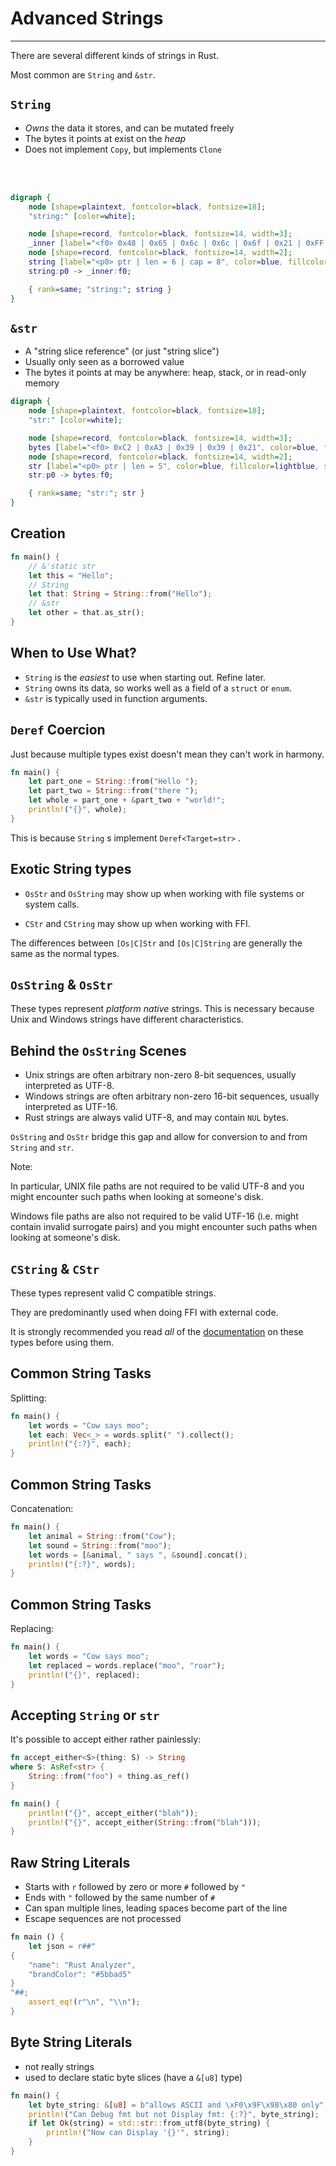 # Advanced Strings

---

There are several different kinds of strings in Rust.

Most common are `String` and `&str`.

## `String`

-   *Owns* the data it stores, and can be mutated freely
-   The bytes it points at exist on the *heap*
-   Does not implement `Copy`, but implements `Clone`

<br>
<br>

```dot process
digraph {
    node [shape=plaintext, fontcolor=black, fontsize=18];
    "string:" [color=white];

    node [shape=record, fontcolor=black, fontsize=14, width=3];
    _inner [label="<f0> 0x48 | 0x65 | 0x6c | 0x6c | 0x6f | 0x21 | 0xFF | 0xFF", color=blue, fillcolor=green3, style=filled];
    node [shape=record, fontcolor=black, fontsize=14, width=2];
    string [label="<p0> ptr | len = 6 | cap = 8", color=blue, fillcolor=lightblue, style=filled];
    string:p0 -> _inner:f0;

    { rank=same; "string:"; string }
}
```

## `&str`

-   A "string slice reference" (or just "string slice")
-   Usually only seen as a borrowed value
-   The bytes it points at may be anywhere: heap, stack, or in read-only memory

```dot process
digraph {
    node [shape=plaintext, fontcolor=black, fontsize=18];
    "str:" [color=white];

    node [shape=record, fontcolor=black, fontsize=14, width=3];
    bytes [label="<f0> 0xC2 | 0xA3 | 0x39 | 0x39 | 0x21", color=blue, fillcolor=lightblue, style=filled];
    node [shape=record, fontcolor=black, fontsize=14, width=2];
    str [label="<p0> ptr | len = 5", color=blue, fillcolor=lightblue, style=filled];
    str:p0 -> bytes:f0;

    { rank=same; "str:"; str }
}
```

## Creation

```rust []
fn main() {
    // &'static str
    let this = "Hello";
    // String
    let that: String = String::from("Hello");
    // &str
    let other = that.as_str();
}
```

## When to Use What?

-   `String` is the *easiest* to use when starting out. Refine later.
-   `String` owns its data, so works well as a field of a `struct` or `enum`.
-   `&str` is typically used in function arguments.

## `Deref` Coercion

Just because multiple types exist doesn't mean they can't work in harmony.

```rust []
fn main() {
    let part_one = String::from("Hello ");
    let part_two = String::from("there ");
    let whole = part_one + &part_two + "world!";
    println!("{}", whole);
}
```

This is because `String` s implement `Deref<Target=str>` .

## Exotic String types

-   `OsStr` and `OsString` may show up when working with file systems or system calls.

-   `CStr` and `CString` may show up when working with FFI.

The differences between `[Os|C]Str` and `[Os|C]String` are generally the same as the normal types.

## `OsString` & `OsStr`

These types represent *platform native* strings. This is necessary because Unix and Windows strings have different characteristics.

## Behind the `OsString` Scenes

-   Unix strings are often arbitrary non-zero 8-bit sequences, usually interpreted as UTF-8.
-   Windows strings are often arbitrary non-zero 16-bit sequences, usually interpreted as UTF-16.
-   Rust strings are always valid UTF-8, and may contain `NUL` bytes.

`OsString` and `OsStr` bridge this gap and allow for conversion to and from `String` and `str`.

Note:

In particular, UNIX file paths are not required to be valid UTF-8 and you might encounter such paths when looking at someone's disk.

Windows file paths are also not required to be valid UTF-16 (i.e. might contain invalid surrogate pairs) and you might encounter such paths when looking at someone's disk.

## `CString` & `CStr`

These types represent valid C compatible strings.

They are predominantly used when doing FFI with external code.

It is strongly recommended you read *all* of the [documentation](https://doc.rust-lang.org/std/ffi/index.html) on these types before using them.

## Common String Tasks

Splitting:

```rust []
fn main() {
    let words = "Cow says moo";
    let each: Vec<_> = words.split(" ").collect();
    println!("{:?}", each);
}
```

## Common String Tasks

Concatenation:

```rust []
fn main() {
    let animal = String::from("Cow");
    let sound = String::from("moo");
    let words = [&animal, " says ", &sound].concat();
    println!("{:?}", words);
}
```

## Common String Tasks

Replacing:

```rust []
fn main() {
    let words = "Cow says moo";
    let replaced = words.replace("moo", "roar");
    println!("{}", replaced);
}
```

## Accepting `String` or `str`

It's possible to accept either rather painlessly:

```rust []
fn accept_either<S>(thing: S) -> String
where S: AsRef<str> {
    String::from("foo") + thing.as_ref()
}

fn main() {
    println!("{}", accept_either("blah"));
    println!("{}", accept_either(String::from("blah")));
}
```

## Raw String Literals

-   Starts with `r` followed by zero or more `#` followed by `"`
-   Ends with `"` followed by the same number of `#`
-   Can span multiple lines, leading spaces become part of the line
-   Escape sequences are not processed

```rust []
fn main () {
    let json = r##"
{
    "name": "Rust Analyzer",
    "brandColor": "#5bbad5"
}
"##;
    assert_eq!(r"\n", "\\n");
}
```

## Byte String Literals

* not really strings
* used to declare static byte slices (have a `&[u8]` type)

```rust []
fn main() {
    let byte_string: &[u8] = b"allows ASCII and \xF0\x9F\x98\x80 only";
    println!("Can Debug fmt but not Display fmt: {:?}", byte_string);
    if let Ok(string) = std::str::from_utf8(byte_string) {
        println!("Now can Display '{}'", string);
    }
}
```
